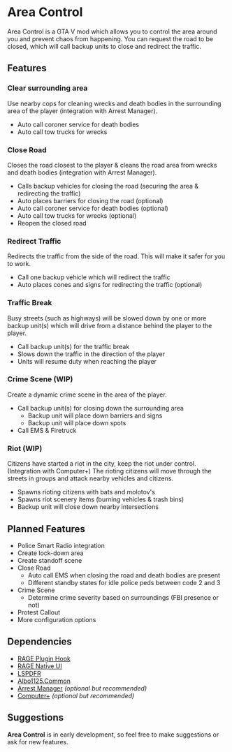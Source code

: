 # Area Control
Area Control is a GTA V mod which allows you to control the area around you and prevent chaos from happening.
You can request the road to be closed, which will call backup units to close and redirect the traffic.

## Features

### Clear surrounding area
Use nearby cops for cleaning wrecks and death bodies in the surrounding area of the player (integration with Arrest Manager).

- Auto call coroner service for death bodies
- Auto call tow trucks for wrecks

### Close Road
Closes the road closest to the player & cleans the road area from wrecks and death bodies (integration with Arrest Manager).

- Calls backup vehicles for closing the road (securing the area & redirecting the traffic)
- Auto places barriers for closing the road (optional)
- Auto call coroner service for death bodies (optional)
- Auto call tow trucks for wrecks (optional)
- Reopen the closed road

### Redirect Traffic
Redirects the traffic from the side of the road. This will make it safer for you to work.

- Call one backup vehicle which will redirect the traffic
- Auto places cones and signs for redirecting the traffic (optional)

### Traffic Break
Busy streets (such as highways) will be slowed down by one or more backup unit(s) which will drive from a distance behind the player to the player.

- Call backup unit(s) for the traffic break
- Slows down the traffic in the direction of the player
- Units will resume duty when reaching the player

### Crime Scene (WIP)
Create a dynamic crime scene in the area of the player.

- Call backup unit(s) for closing down the surrounding area
    - Backup unit will place down barriers and signs
    - Backup unit will place down spots
- Call EMS & Firetruck

### Riot (WIP)
Citizens have started a riot in the city, keep the riot under control. (Integration with Computer+)
The rioting citizens will move through the streets in groups and attack nearby vehicles and citizens.

- Spawns rioting citizens with bats and molotov's
- Spawns riot scenery items (burning vehicles & trash bins)
- Backup unit will close down nearby intersections

## Planned Features

- Police Smart Radio integration
- Create lock-down area
- Create standoff scene
- Close Road
    - Auto call EMS when closing the road and death bodies are present
    - Different standby states for idle police peds between code 2 and 3
- Crime Scene 
    - Determine crime severity based on surroundings (FBI presence or not)
- Protest Callout
- More configuration options

## Dependencies
- [RAGE Plugin Hook](http://ragepluginhook.net/)
- [RAGE Native UI](https://github.com/alexguirre/RAGENativeUI)
- [LSPDFR](https://www.lcpdfr.com/files/file/7792-lspd-first-response/)
- [Albo1125.Common](https://www.lcpdfr.com/files/file/10294-albo1125common/)
- [Arrest Manager](https://www.lcpdfr.com/files/file/8107-arrest-manager-grab-peds-more-jail-points-prisoner-transport-more/) _(optional but recommended)_
- [Computer+](https://www.lcpdfr.com/files/file/11453-lspdfr-computer/) _(optional but recommended)_

## Suggestions
**Area Control** is in early development, so feel free to make suggestions or ask for new features.